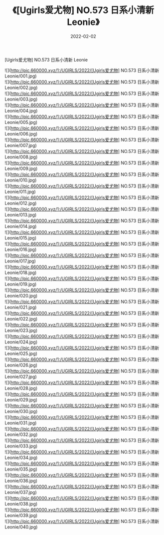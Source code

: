 ﻿---
layout: post
title:  《[Ugirls爱尤物] NO.573 日系小清新 Leonie》
date:   2022-02-02
img: http://pic.660000.xyz/1:/UGIRLS/2022/[Ugirls爱尤物] NO.573 日系小清新 Leonie/000.jpg
categories: [美女, 清纯, 唯美]
---

[Ugirls爱尤物] NO.573 日系小清新 Leonie

 ![](http://pic.660000.xyz/1:/UGIRLS/2022/[Ugirls爱尤物] NO.573 日系小清新 Leonie/001.jpg) <br>![](http://pic.660000.xyz/1:/UGIRLS/2022/[Ugirls爱尤物] NO.573 日系小清新 Leonie/002.jpg) <br>![](http://pic.660000.xyz/1:/UGIRLS/2022/[Ugirls爱尤物] NO.573 日系小清新 Leonie/003.jpg) <br>![](http://pic.660000.xyz/1:/UGIRLS/2022/[Ugirls爱尤物] NO.573 日系小清新 Leonie/004.jpg) <br>![](http://pic.660000.xyz/1:/UGIRLS/2022/[Ugirls爱尤物] NO.573 日系小清新 Leonie/005.jpg) <br>![](http://pic.660000.xyz/1:/UGIRLS/2022/[Ugirls爱尤物] NO.573 日系小清新 Leonie/006.jpg) <br>![](http://pic.660000.xyz/1:/UGIRLS/2022/[Ugirls爱尤物] NO.573 日系小清新 Leonie/007.jpg) <br>![](http://pic.660000.xyz/1:/UGIRLS/2022/[Ugirls爱尤物] NO.573 日系小清新 Leonie/008.jpg) <br>![](http://pic.660000.xyz/1:/UGIRLS/2022/[Ugirls爱尤物] NO.573 日系小清新 Leonie/009.jpg) <br>![](http://pic.660000.xyz/1:/UGIRLS/2022/[Ugirls爱尤物] NO.573 日系小清新 Leonie/010.jpg) <br>![](http://pic.660000.xyz/1:/UGIRLS/2022/[Ugirls爱尤物] NO.573 日系小清新 Leonie/011.jpg) <br>![](http://pic.660000.xyz/1:/UGIRLS/2022/[Ugirls爱尤物] NO.573 日系小清新 Leonie/012.jpg) <br>![](http://pic.660000.xyz/1:/UGIRLS/2022/[Ugirls爱尤物] NO.573 日系小清新 Leonie/013.jpg) <br>![](http://pic.660000.xyz/1:/UGIRLS/2022/[Ugirls爱尤物] NO.573 日系小清新 Leonie/014.jpg) <br>![](http://pic.660000.xyz/1:/UGIRLS/2022/[Ugirls爱尤物] NO.573 日系小清新 Leonie/015.jpg) <br>![](http://pic.660000.xyz/1:/UGIRLS/2022/[Ugirls爱尤物] NO.573 日系小清新 Leonie/016.jpg) <br>![](http://pic.660000.xyz/1:/UGIRLS/2022/[Ugirls爱尤物] NO.573 日系小清新 Leonie/017.jpg) <br>![](http://pic.660000.xyz/1:/UGIRLS/2022/[Ugirls爱尤物] NO.573 日系小清新 Leonie/018.jpg) <br>![](http://pic.660000.xyz/1:/UGIRLS/2022/[Ugirls爱尤物] NO.573 日系小清新 Leonie/019.jpg) <br>![](http://pic.660000.xyz/1:/UGIRLS/2022/[Ugirls爱尤物] NO.573 日系小清新 Leonie/020.jpg) <br>![](http://pic.660000.xyz/1:/UGIRLS/2022/[Ugirls爱尤物] NO.573 日系小清新 Leonie/021.jpg) <br>![](http://pic.660000.xyz/1:/UGIRLS/2022/[Ugirls爱尤物] NO.573 日系小清新 Leonie/022.jpg) <br>![](http://pic.660000.xyz/1:/UGIRLS/2022/[Ugirls爱尤物] NO.573 日系小清新 Leonie/023.jpg) <br>![](http://pic.660000.xyz/1:/UGIRLS/2022/[Ugirls爱尤物] NO.573 日系小清新 Leonie/024.jpg) <br>![](http://pic.660000.xyz/1:/UGIRLS/2022/[Ugirls爱尤物] NO.573 日系小清新 Leonie/025.jpg) <br>![](http://pic.660000.xyz/1:/UGIRLS/2022/[Ugirls爱尤物] NO.573 日系小清新 Leonie/026.jpg) <br>![](http://pic.660000.xyz/1:/UGIRLS/2022/[Ugirls爱尤物] NO.573 日系小清新 Leonie/027.jpg) <br>![](http://pic.660000.xyz/1:/UGIRLS/2022/[Ugirls爱尤物] NO.573 日系小清新 Leonie/028.jpg) <br>![](http://pic.660000.xyz/1:/UGIRLS/2022/[Ugirls爱尤物] NO.573 日系小清新 Leonie/029.jpg) <br>![](http://pic.660000.xyz/1:/UGIRLS/2022/[Ugirls爱尤物] NO.573 日系小清新 Leonie/030.jpg) <br>![](http://pic.660000.xyz/1:/UGIRLS/2022/[Ugirls爱尤物] NO.573 日系小清新 Leonie/031.jpg) <br>![](http://pic.660000.xyz/1:/UGIRLS/2022/[Ugirls爱尤物] NO.573 日系小清新 Leonie/032.jpg) <br>![](http://pic.660000.xyz/1:/UGIRLS/2022/[Ugirls爱尤物] NO.573 日系小清新 Leonie/033.jpg) <br>![](http://pic.660000.xyz/1:/UGIRLS/2022/[Ugirls爱尤物] NO.573 日系小清新 Leonie/034.jpg) <br>![](http://pic.660000.xyz/1:/UGIRLS/2022/[Ugirls爱尤物] NO.573 日系小清新 Leonie/035.jpg) <br>![](http://pic.660000.xyz/1:/UGIRLS/2022/[Ugirls爱尤物] NO.573 日系小清新 Leonie/036.jpg) <br>![](http://pic.660000.xyz/1:/UGIRLS/2022/[Ugirls爱尤物] NO.573 日系小清新 Leonie/037.jpg) <br>![](http://pic.660000.xyz/1:/UGIRLS/2022/[Ugirls爱尤物] NO.573 日系小清新 Leonie/038.jpg) <br>![](http://pic.660000.xyz/1:/UGIRLS/2022/[Ugirls爱尤物] NO.573 日系小清新 Leonie/039.jpg) <br>![](http://pic.660000.xyz/1:/UGIRLS/2022/[Ugirls爱尤物] NO.573 日系小清新 Leonie/040.jpg) <br>